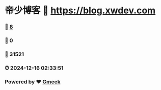 # 帝少博客 :link: https://blog.xwdev.com 
### :page_facing_up: [8](https://blog.xwdev.com/tag.html) 
### :speech_balloon: 0 
### :hibiscus: 31521 
### :alarm_clock: 2024-12-16 02:33:51 
### Powered by :heart: [Gmeek](https://github.com/Meekdai/Gmeek)
